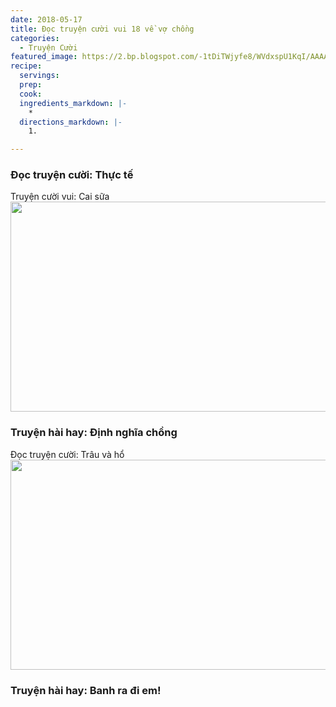 ```yaml
---
date: 2018-05-17
title: Đọc truyện cười vui 18 về vợ chồng
categories:
  - Truyện Cười
featured_image: https://2.bp.blogspot.com/-1tDiTWjyfe8/WVdxspU1KqI/AAAAAAAAA5g/LyBck3GIRdY69WzpvTLJ8IYeQX32umy6QCLcBGAs/s1600/doc-truyen-cuoi.png
recipe:
  servings:  
  prep:  
  cook:  
  ingredients_markdown: |-
    * 
  directions_markdown: |-
    1. 

---
```

<h3>Đọc truyện cười: Thực tế</h3
Anh chàng nọ muốn tạo điều kiện cho cậu bạn thân của mình có được những trải nghiệm thực tế trước khi kết hôn nên nói chuyện với vợ:
- Chồng: vợ ơi, hôm nay anh muốn mời thằng Tuấn về nhà ăn cơm tối.
-  Vợ: anh điên à! Nhà thì bề bộn ngập tràn trong rác bẩn, cả tuần nay em cũng chưa đi chợ lấy gì mà nấu ăn đãi khách. Còn bát đĩa suốt mấy ngày anh có chịu rửa. Thế mà anh còn dầy mặt mời bạn về nhà à?
-  Chồng: à, em đừng lo! Thằng bạn anh định lấy vợ. Anh muốn cho nó đi thực tế tìm hiểu trước rồi đưa ra quyết định cuối cùng ý mà.
<h3>Truyện cười vui: Cai sữa</h3
Một cặp vợ chồng ở một vùng quê nọ, cai sữa mãi cho đứa con 2 tuổi không được, hết bôi cao con hổ, dán băng keo thậm chí xát ớt vào ti vợ đều không cản được ham muốn của đứa bé. Ma xui quỷ khiến thế nào, anh chồng đã thử bôi thuốc trừ sâu vì nghĩ đơn giản rằng, thuốc phun vào lúa thì con sâu không dám cắn lúa, trẻ con cũng vậy. Ai ngờ bôi được 2 hôm thì thấy tay hàng xóm lăn đùng ra chết. Hiện công an đang tiến hành điều tra vụ việc.
 
 <div align="center"><img src="https://4.bp.blogspot.com/-5QyAxo8omJU/WVdx41Ln2zI/AAAAAAAAA5k/XTPIo5XQ4n0sTOpa-u18fVJ6LDf7mh2dACLcBGAs/s1600/truyen-cuoi-vui.png" width="632px" height="336px"></div>

<h3>Truyện hài hay: Định nghĩa chồng</h3
Nhà nữ triết học khẳng định: "Chồng là một dạng vật chất, nó không bao giờ bị mất đi, chỉ chuyển từ 'người' này sang 'người' khác".
Nhà nữ vật lý học thì lại nói: "Chồng chịu ảnh hưởng rất lớn của lực vạn vật hấp dẫn', khi xa thì hút khi gần thì đẩy".
Cô nhân viên y tế thì cảnh báo: "Chồng là một loại vi khuẩn hay 'lờn thuốc', rất khó trị".
Cô nhân viên ngân hàng thì lại than vãn: "Chồng là chuyên gia vay nóng, nhưng khả năng chi trả thì không hề có".
Chị nông dân thì thú nhận: "Chồng là 'lúa giống', nếu ta không tranh thủ 'sạ' hết ở ruộng mình, có nguy cơ bị chị hàng xóm mượn giống".
<h3>Đọc truyện cười: Trâu và hổ</h3
Hai người đàn ông tâm sự với nhau:
- Hồi mới lấy vợ, ai cũng bảo chúng tớ không hợp nhau: Chồng tuổi dần, vợ tuổi sửu, thế nào trâu cũng bị hổ vồ. Bây giờ thì ngược lại...
- Cậu mê tín quá đấy!
- Tớ nói thật mà! Vợ tớ làm cho dự án nước ngoài lương tháng 5000 USD. Còn tớ thất nghiệp ở nhà, làm Oshin. Trâu nuôi cả nhà, nuôi cả hổ, mặt lúc nào cũng vênh váo, mình sợ thất kinh.
- Thế thì bố hổ cũng phải sợ đấy!
Truyện cười vui: Khi con gái là dân IT
Ba cô gái trẻ làm việc cho các công ty máy tính lần lượt lấy chồng. Một hôm họ gặp nhau, nói những chuyện trên trời dưới đất, trong đó có một đoạn như sau:
Cô gái thứ nhất hồ hởi khoe: Thật kinh khủng! Đúng là Intel Inside mất điện cũng không cần UPS (bộ lưu điện)!
Cô gái thứ hai: Còn của tớ thì có thể nối mạng bất cứ lúc nào mặc dù đang rất bận. Hơn nữa thoáng một cái là đã có thể chia sẻ tài nguyên bất kể trong tình huống nào. Đúng là dòng Pentium!
Cô gái thứ ba: Các cậu thua tớ hết. Của tớ đúng là Athlon 600 MHz! Mọi rào cản không có nghĩa lý gì. Khi sử dụng tớ cảm thấy chóng cả mặt, nhiều lúc thao tác của mình còn không theo kịp nữa!
Cô gái thứ nhất: Tớ chẳng ham tốc độ cao quá. Tớ chỉ cần bền bỉ là đạt yêu cầu.
Cô gái thứ ba nói tiếp: Có lẽ vậy. Nếu tốc độ quá cao mà phải thay mainboard cho phù hợp thì hỏng hết. Có khi tớ phải tìm cách hạn chế tốc độ.
Cô gái thứ hai đưa ra ý kiến: Dễ ợt! Khi truy cập, bạn phải mở hết các ứng dụng ra là tốc độ chậm ngay thôi mà.

<div align="center"><img src="https://3.bp.blogspot.com/-h7LqNjYWrQc/WVdyFVPhMAI/AAAAAAAAA5o/p-uZCM1Xvh4c8vJM5a_HL4depyJuM79GgCLcBGAs/s1600/truyen-hai-hay.png" width="632px" height="336px"></div>

<h3>Truyện hài hay: Banh ra đi em!</h3
1 anh chàng có nuôi 1 chú chó con đặt tên cho nó là Banh. Anh chàng rất thương chú chó lắm, xem chú như đứa em mình vậy, đêm nào cũng ngũ chung với nó. Mãi đến khi anh lấy vợ. Đêm tân hôn ấy, anh và vợ anh đang...(do exercise) chú chó lại mò lên giường anh ta.
Lúc này, anh nói 1 cách nhẹ nhàng: "Banh ra em"
nhưng chú vẫn không chịu đi, 1 lúc sau, anh lại hô lớn hơn chút nữa: "Banh ra em". 
Lần này chú vẫn không đi. Anh quá tức giận và hét lớn hơn "Banh ra em"
Lần này bà vợ chịu ko nỗi nữa và la lên "em đã banh hết cỡ rồi còn gì"
